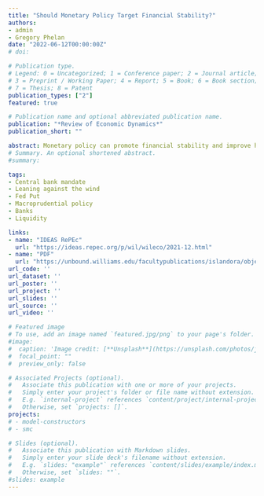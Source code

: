 ```yaml
---
title: "Should Monetary Policy Target Financial Stability?"
authors:
- admin
- Gregory Phelan
date: "2022-06-12T00:00:00Z"
# doi:

# Publication type.
# Legend: 0 = Uncategorized; 1 = Conference paper; 2 = Journal article;
# 3 = Preprint / Working Paper; 4 = Report; 5 = Book; 6 = Book section;
# 7 = Thesis; 8 = Patent
publication_types: ["2"]
featured: true

# Publication name and optional abbreviated publication name.
publication: "*Review of Economic Dynamics*"
publication_short: ""

abstract: Monetary policy can promote financial stability and improve household welfare. We consider a macro model with a financial sector in which banks do not actively issue equity, output and growth depend on the aggregate level of bank equity, and equilibrium is inefficient. Monetary policy rules responding to the financial sector are ex-ante stabilizing because their effects on risk premia decrease the likelihood of crises and boost leverage during downturns. Stability gains from monetary policy increase welfare whenever macroprudential policy is poorly targeted. If macroprudential policy is sufficiently well-targeted to promote financial stability, then monetary policy should not target financial stability.
# Summary. An optional shortened abstract.
#summary:

tags:
- Central bank mandate
- Leaning against the wind
- Fed Put
- Macroprudential policy
- Banks
- Liquidity

links:
- name: "IDEAS RePEc"
  url: "https://ideas.repec.org/p/wil/wileco/2021-12.html"
- name: "PDF"
  url: "https://unbound.williams.edu/facultypublications/islandora/object/economicsworkingpapers:44"
url_code: ''
url_dataset: ''
url_poster: ''
url_project: ''
url_slides: ''
url_source: ''
url_video: ''

# Featured image
# To use, add an image named `featured.jpg/png` to your page's folder.
#image:
#  caption: 'Image credit: [**Unsplash**](https://unsplash.com/photos/jdD8gXaTZsc)'
#  focal_point: ""
#  preview_only: false

# Associated Projects (optional).
#   Associate this publication with one or more of your projects.
#   Simply enter your project's folder or file name without extension.
#   E.g. `internal-project` references `content/project/internal-project/index.md`.
#   Otherwise, set `projects: []`.
projects:
# - model-constructors
# - smc

# Slides (optional).
#   Associate this publication with Markdown slides.
#   Simply enter your slide deck's filename without extension.
#   E.g. `slides: "example"` references `content/slides/example/index.md`.
#   Otherwise, set `slides: ""`.
#slides: example
---
```


